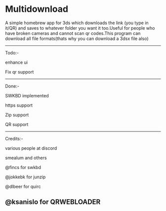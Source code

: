 # Multidownload

A simple homebrew app for 3ds which downloads the link (you type in it/QR) and saves to whatever folder you want it too.Useful for people who have broken cameras and cannot scan qr codes.This program can download all file formats(thats why you can download a 3dsx file also)

-----------------------

Todo:-

enhance ui

Fix qr support

-----------------------
Done:-

SWKBD implemented

https support 

Zip support

QR support

-----------------------
Credits:-

various people at discord

smealum and others

@fincs for swkbd

@jokkebk for junzip 

@dlbeer for quirc

@ksanislo for QRWEBLOADER
------------------------
